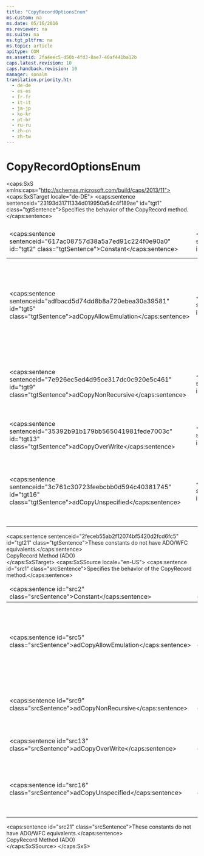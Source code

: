 ```yaml
---
title: "CopyRecordOptionsEnum"
ms.custom: na
ms.date: 05/16/2016
ms.reviewer: na
ms.suite: na
ms.tgt_pltfrm: na
ms.topic: article
apitype: COM
ms.assetid: 2fa4eec5-d50b-4fd3-8ae7-40af441ba12b
caps.latest.revision: 10
caps.handback.revision: 10
manager: sonalm
translation.priority.ht: 
  - de-de
  - es-es
  - fr-fr
  - it-it
  - ja-jp
  - ko-kr
  - pt-br
  - ru-ru
  - zh-cn
  - zh-tw
---
```

# CopyRecordOptionsEnum
<?xml version="1.0" encoding="utf-8"?>
<caps:SxS xmlns:caps="http://schemas.microsoft.com/build/caps/2013/11">
  <caps:SxSTarget locale="de-DE">
    <developerReferenceWithoutSyntaxDocument xsi:schemaLocation="http://ddue.schemas.microsoft.com/authoring/2003/5 http://dduestorage.blob.core.windows.net/ddueschema/developer.xsd" xmlns="http://ddue.schemas.microsoft.com/authoring/2003/5" xmlns:xlink="http://www.w3.org/1999/xlink" xmlns:xsi="http://www.w3.org/2001/XMLSchema-instance">
      <introduction>
        <para>
          <caps:sentence sentenceid="23193d31711334d019950a54c4f189ae" id="tgt1" class="tgtSentence">Specifies the behavior of the <legacyLink xlink:href="b9bcf272-3c74-479f-95dd-0229a32e98fc">CopyRecord</legacyLink> method.</caps:sentence>
        </para>
        <table>
          <thead>
            <tr>
              <TD>
                <para>
                  <caps:sentence sentenceid="617ac08757d38a5a7ed91c224f0e90a0" id="tgt2" class="tgtSentence">Constant</caps:sentence>
                </para>
              </TD>
              <TD>
                <para>
                  <caps:sentence sentenceid="2063c1608d6e0baf80249c42e2be5804" id="tgt3" class="tgtSentence">Value</caps:sentence>
                </para>
              </TD>
              <TD>
                <para>
                  <caps:sentence sentenceid="67daf92c833c41c95db874e18fcb2786" id="tgt4" class="tgtSentence">Description</caps:sentence>
                </para>
              </TD>
            </tr>
          </thead>
          <tbody>
            <tr>
              <TD>
                <para>
                  <legacyBold>
                    <caps:sentence sentenceid="adfbacd5d74dd8b8a720ebea30a39581" id="tgt5" class="tgtSentence">adCopyAllowEmulation</caps:sentence>
                  </legacyBold>
                </para>
              </TD>
              <TD>
                <para>
                  <caps:sentence sentenceid="a87ff679a2f3e71d9181a67b7542122c" id="tgt6" class="tgtSentence">4</caps:sentence>
                </para>
              </TD>
              <TD>
                <para>
                  <caps:sentence sentenceid="b2b8b919c6e12a034a3f7e9b78f6df51" id="tgt7" class="tgtSentence">Indicates that the <parameterReference>Source</parameterReference> provider attempts to simulate the copy using download and upload operations if this method fails due to <parameterReference>Destination</parameterReference><legacyItalic> </legacyItalic>being on a different server or is serviced by a different provider than <parameterReference>Source</parameterReference>.</caps:sentence>
                  <caps:sentence sentenceid="8e53bd7acc90fd4bcb004a5d092b306c" id="tgt8" class="tgtSentence"> Note that differing provider capabilities may hamper performance or lose data.</caps:sentence>
                </para>
              </TD>
            </tr>
            <tr>
              <TD>
                <para>
                  <legacyBold>
                    <caps:sentence sentenceid="7e926ec5ed4d95ce317dc0c920e5c461" id="tgt9" class="tgtSentence">adCopyNonRecursive</caps:sentence>
                  </legacyBold>
                </para>
              </TD>
              <TD>
                <para>
                  <caps:sentence sentenceid="c81e728d9d4c2f636f067f89cc14862c" id="tgt10" class="tgtSentence">2</caps:sentence>
                </para>
              </TD>
              <TD>
                <para>
                  <caps:sentence sentenceid="4995a66cb520f8c4f402c1a8bddc359f" id="tgt11" class="tgtSentence">Copies the current directory, but none of its subdirectories, to the destination.</caps:sentence>
                  <caps:sentence sentenceid="4ed8b874b1fe14c176fcde63cbd586b7" id="tgt12" class="tgtSentence"> The copy operation is not recursive.</caps:sentence>
                </para>
              </TD>
            </tr>
            <tr>
              <TD>
                <para>
                  <legacyBold>
                    <caps:sentence sentenceid="35392b91b179bb565041981fede7003c" id="tgt13" class="tgtSentence">adCopyOverWrite</caps:sentence>
                  </legacyBold>
                </para>
              </TD>
              <TD>
                <para>
                  <caps:sentence sentenceid="c4ca4238a0b923820dcc509a6f75849b" id="tgt14" class="tgtSentence">1</caps:sentence>
                </para>
              </TD>
              <TD>
                <para>
                  <caps:sentence sentenceid="71f1477a5cfae2494019858a5d34d3b0" id="tgt15" class="tgtSentence">Overwrites the file or directory if the <parameterReference>Destination</parameterReference> points to an existing file or directory.</caps:sentence>
                </para>
              </TD>
            </tr>
            <tr>
              <TD>
                <para>
                  <legacyBold>
                    <caps:sentence sentenceid="3c761c30723feebcbb0d594c40381745" id="tgt16" class="tgtSentence">adCopyUnspecified</caps:sentence>
                  </legacyBold>
                </para>
              </TD>
              <TD>
                <para>
                  <caps:sentence sentenceid="6bb61e3b7bce0931da574d19d1d82c88" id="tgt17" class="tgtSentence">-1</caps:sentence>
                </para>
              </TD>
              <TD>
                <para>
                  <caps:sentence sentenceid="f2519f5b2ce0ab7912c13b0af6ebf9f2" id="tgt18" class="tgtSentence">Default.</caps:sentence>
                  <caps:sentence sentenceid="143b097b6aa99f002e22bac230e896c6" id="tgt19" class="tgtSentence"> Performs the default copy operation: The operation fails if the destination file or directory already exists, and the operation copies recursively.</caps:sentence>
                </para>
              </TD>
            </tr>
          </tbody>
        </table>
      </introduction>
      <section>
        <title>
          <caps:sentence sentenceid="a6dc3038423486f2c8833a3eba25ddab" id="tgt20" class="tgtSentence">ADO/WFC Equivalent</caps:sentence>
        </title>
        <content>
          <para>
            <caps:sentence sentenceid="2feceb55ab2f12074bf5420d2fcd6fc5" id="tgt21" class="tgtSentence">These constants do not have ADO/WFC equivalents.</caps:sentence>
          </para>
        </content>
      </section>
      <section>
        <title>
          <caps:sentence sentenceid="2f342d3be839cc5b67ae0de7d404b8e6" id="tgt22" class="tgtSentence">Applies To</caps:sentence>
        </title>
        <content>
          <para>
            <link xlink:href="b9bcf272-3c74-479f-95dd-0229a32e98fc">CopyRecord Method (ADO)</link>
          </para>
        </content>
      </section>
      <relatedTopics></relatedTopics>
    </developerReferenceWithoutSyntaxDocument>
  </caps:SxSTarget>
  <caps:SxSSource locale="en-US">
    <developerReferenceWithoutSyntaxDocument xsi:schemaLocation="http://ddue.schemas.microsoft.com/authoring/2003/5 http://dduestorage.blob.core.windows.net/ddueschema/developer.xsd" xmlns="http://ddue.schemas.microsoft.com/authoring/2003/5" xmlns:xlink="http://www.w3.org/1999/xlink" xmlns:xsi="http://www.w3.org/2001/XMLSchema-instance">
      <introduction>
        <para>
          <caps:sentence id="src1" class="srcSentence">Specifies the behavior of the <legacyLink xlink:href="b9bcf272-3c74-479f-95dd-0229a32e98fc">CopyRecord</legacyLink> method.</caps:sentence>
        </para>
        <table>
          <thead>
            <tr>
              <TD>
                <para>
                  <caps:sentence id="src2" class="srcSentence">Constant</caps:sentence>
                </para>
              </TD>
              <TD>
                <para>
                  <caps:sentence id="src3" class="srcSentence">Value</caps:sentence>
                </para>
              </TD>
              <TD>
                <para>
                  <caps:sentence id="src4" class="srcSentence">Description</caps:sentence>
                </para>
              </TD>
            </tr>
          </thead>
          <tbody>
            <tr>
              <TD>
                <para>
                  <legacyBold>
                    <caps:sentence id="src5" class="srcSentence">adCopyAllowEmulation</caps:sentence>
                  </legacyBold>
                </para>
              </TD>
              <TD>
                <para>
                  <caps:sentence id="src6" class="srcSentence">4</caps:sentence>
                </para>
              </TD>
              <TD>
                <para>
                  <caps:sentence id="src7" class="srcSentence">Indicates that the <parameterReference>Source</parameterReference> provider attempts to simulate the copy using download and upload operations if this method fails due to <parameterReference>Destination</parameterReference><legacyItalic> </legacyItalic>being on a different server or is serviced by a different provider than <parameterReference>Source</parameterReference>.</caps:sentence>
                  <caps:sentence id="src8" class="srcSentence"> Note that differing provider capabilities may hamper performance or lose data.</caps:sentence>
                </para>
              </TD>
            </tr>
            <tr>
              <TD>
                <para>
                  <legacyBold>
                    <caps:sentence id="src9" class="srcSentence">adCopyNonRecursive</caps:sentence>
                  </legacyBold>
                </para>
              </TD>
              <TD>
                <para>
                  <caps:sentence id="src10" class="srcSentence">2</caps:sentence>
                </para>
              </TD>
              <TD>
                <para>
                  <caps:sentence id="src11" class="srcSentence">Copies the current directory, but none of its subdirectories, to the destination.</caps:sentence>
                  <caps:sentence id="src12" class="srcSentence"> The copy operation is not recursive.</caps:sentence>
                </para>
              </TD>
            </tr>
            <tr>
              <TD>
                <para>
                  <legacyBold>
                    <caps:sentence id="src13" class="srcSentence">adCopyOverWrite</caps:sentence>
                  </legacyBold>
                </para>
              </TD>
              <TD>
                <para>
                  <caps:sentence id="src14" class="srcSentence">1</caps:sentence>
                </para>
              </TD>
              <TD>
                <para>
                  <caps:sentence id="src15" class="srcSentence">Overwrites the file or directory if the <parameterReference>Destination</parameterReference> points to an existing file or directory.</caps:sentence>
                </para>
              </TD>
            </tr>
            <tr>
              <TD>
                <para>
                  <legacyBold>
                    <caps:sentence id="src16" class="srcSentence">adCopyUnspecified</caps:sentence>
                  </legacyBold>
                </para>
              </TD>
              <TD>
                <para>
                  <caps:sentence id="src17" class="srcSentence">-1</caps:sentence>
                </para>
              </TD>
              <TD>
                <para>
                  <caps:sentence id="src18" class="srcSentence">Default.</caps:sentence>
                  <caps:sentence id="src19" class="srcSentence"> Performs the default copy operation: The operation fails if the destination file or directory already exists, and the operation copies recursively.</caps:sentence>
                </para>
              </TD>
            </tr>
          </tbody>
        </table>
      </introduction>
      <section>
        <title>
          <caps:sentence id="src20" class="srcSentence">ADO/WFC Equivalent</caps:sentence>
        </title>
        <content>
          <para>
            <caps:sentence id="src21" class="srcSentence">These constants do not have ADO/WFC equivalents.</caps:sentence>
          </para>
        </content>
      </section>
      <section>
        <title>
          <caps:sentence id="src22" class="srcSentence">Applies To</caps:sentence>
        </title>
        <content>
          <para>
            <link xlink:href="b9bcf272-3c74-479f-95dd-0229a32e98fc">CopyRecord Method (ADO)</link>
          </para>
        </content>
      </section>
      <relatedTopics></relatedTopics>
    </developerReferenceWithoutSyntaxDocument>
  </caps:SxSSource>
</caps:SxS>